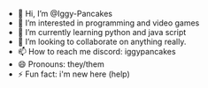 - 👋 Hi, I’m @Iggy-Pancakes
- 👀 I’m interested in programming and video games
- 🌱 I’m currently learning python and java script
- 💞️ I’m looking to collaborate on anything really.
- 📫 How to reach me
    discord: iggypancakes
- 😄 Pronouns: they/them
- ⚡ Fun fact: i'm new here (help)

<!---
Iggy-Pancakes/Iggy-Pancakes is a ✨ special ✨ repository because its `README.md` (this file) appears on your GitHub profile.
You can click the Preview link to take a look at your changes.
--->
